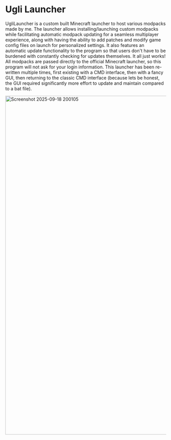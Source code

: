 # Ugli Launcher
UgliLauncher is a custom built Minecraft launcher to host various modpacks made by me. The launcher allows installing/launching custom modpacks while facilitating automatic modpack updating for a seamless multiplayer experience, along with having the ability to add patches and modify game config files on launch for personalized settings. It also features an automatic update functionality to the program so that users don't have to be burdened with constantly checking for updates themselves. It all just works! All modpacks are passed directly to the official Minecraft launcher, so this program will not ask for your login information. This launcher has been re-written multiple times, first existing with a CMD interface, then with a fancy GUI, then returning to the classic CMD interface (because lets be honest, the GUI required significantly more effort to update and maintain compared to a bat file).

<img width="1864" height="1062" alt="Screenshot 2025-09-18 200105" src="https://github.com/user-attachments/assets/8f16cc24-b325-4f8b-aabe-920bffb66e90" />
